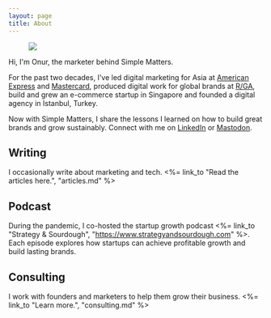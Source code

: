 ```yaml
---
layout: page
title: About
---
```


<figure class="flex justify-center">
  <img src="/images/onur-profile-square.jpg" class="rounded-full w-36 h-36" />
</figure>

Hi, I'm Onur, the marketer behind Simple Matters.

For the past two decades, I've led digital marketing for Asia at [American Express](https://www.americanexpress.com/) and [Mastercard](https://www.mastercard.com), produced digital work for global brands at [R/GA](https://www.rga.com), build and grew an e-commerce startup in Singapore and founded a digital agency in Istanbul, Turkey.

Now with Simple Matters, I share the lessons I learned on how to build great brands and grow sustainably. Connect with me on [LinkedIn](<%= site.metadata.linkedin.url %>) or [Mastodon](<%= site.metadata.mastodon.url %>).

## Writing

I occasionally write about marketing and tech. <%= link_to "Read the articles here.", "articles.md" %>

## Podcast

During the pandemic, I co-hosted the startup growth podcast <%= link_to "Strategy & Sourdough", "https://www.strategyandsourdough.com" %>. Each episode explores how startups can achieve profitable growth and build lasting brands.

## Consulting

I work with founders and marketers to help them grow their business. <%= link_to "Learn more.", "consulting.md" %>
